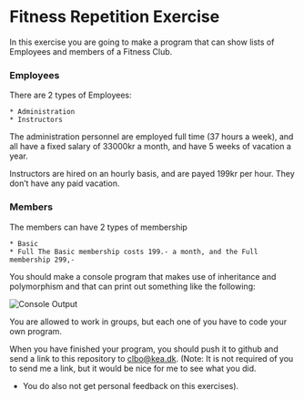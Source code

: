 # Fitness Repetition Exercise
In this exercise you are going to make a program that can show lists of Employees and members of a Fitness Club.

### Employees
There are 2 types of Employees:

    * Administration
    * Instructors
The administration personnel are employed full time (37 hours a week), and all have a fixed salary of 33000kr a month, and have 5 weeks of vacation a year.

Instructors are hired on an hourly basis, and are payed 199kr per hour. They don’t have any paid vacation.

### Members
The members can have 2 types of membership

    * Basic
    * Full The Basic membership costs 199.- a month, and the Full membership 299,-
You should make a console program that makes use of inheritance and polymorphism and that can print out something like the following:

![Console Output](https://dat19b.github.io/Semesterplan/img/consoleoutput1.png)

You are allowed to work in groups, but each one of you have to code your own program.

When you have finished your program, you should push it to github and send a link to this repository to clbo@kea.dk.
(Note: It is not required of you to send me a link, but it would be nice for me to see what you did.

* You do also not get personal feedback on this exercises).
